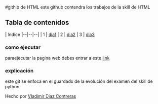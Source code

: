 #githib de HTML
este github contendra los trabajos de la skill de HTML 

## Tabla de contenidos
| Indice
|--|--|--|
| 1 |  [dia1](https://github.com/VladimirDiazContreras/HTML_S1_DiazContrerasVladimir/tree/main/dia1) 
| 2 | [dia2](https://github.com/VladimirDiazContreras/HTML_S1_DiazContrerasVladimir/tree/main/dia2)
| 3 | [dia3](https://github.com/VladimirDiazContreras/HTML_S1_DiazContrerasVladimir/tree/main/dia3)




### como ejecutar 
paraejecutar la pagina web debes entrar a este  [link](https://vladimirdiazcontreras.github.io/HTML_S1_DiazContrerasVladimir/dia2/)  



### explicación  
este git   se enfoca en el guardado de la evolución del examen del skill de python 


Hecho por [Vladimir Diaz Contreras](https://github.com/VladimirDiazContreras)  
